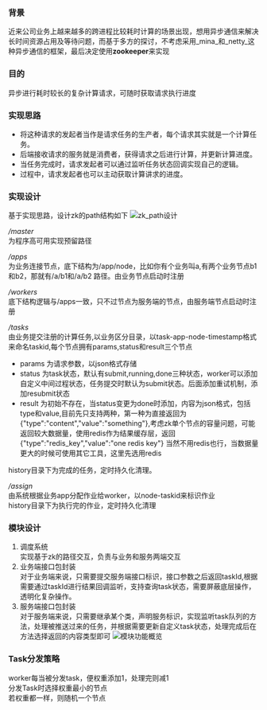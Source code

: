 ### 背景
近来公司业务上越来越多的跨进程比较耗时计算的场景出现，想用异步通信来解决长时间资源占用及等待问题，而基于多方的探讨，不考虑采用_mina_和_netty_这种异步通信的框架，最后决定使用**zookeeper**来实现

### 目的
异步进行耗时较长的复杂计算请求，可随时获取请求执行进度

### 实现思路
* 将这种请求的发起者当作是请求任务的生产者，每个请求其实就是一个计算任务。
* 后端接收请求的服务就是消费者，获得请求之后进行计算，并更新计算进度。
* 当任务完成时，请求发起者可以通过监听任务状态回调实现自己的逻辑。
* 过程中，请求发起者也可以主动获取计算讲求的进度。

### 实现设计
基于实现思路，设计zk的path结构如下
![zk_path设计](http://gitlab.51dinghuo.cc/data/task-pipeline/blob/develop/readmeimg/zk_path设计.png)

*/master*  
为程序高可用实现预留路径  

*/apps*  
为业务连接节点，底下结构为/app/node，比如你有个业务叫a,有两个业务节点b1和b2，那就有/a/b1和/a/b2 路径。由业务节点启动时注册  

*/workers*  
底下结构逻辑与/apps一致，只不过节点为服务端的节点，由服务端节点启动时注册  

*/tasks*  
由业务提交注册的计算任务,以业务区分目录，以task-app-node-timestamp格式来命名taskid,每个节点拥有params,status和result三个节点  
* params 为请求参数，以json格式存储
* status 为task状态，默认有submit,running,done三种状态，worker可以添加自定义中间过程状态，任务提交时默认为submit状态。后面添加重试机制，添加resubmit状态
* result 为初始不存在，当status变更为done时添加，内容为json格式，包括type和value,目前先只支持两种，第一种为直接返回为{"type":"content","value":"something"},考虑zk单个节点的容量问题，可能返回较大数据量，使用redis作为结果缓存层，返回{"type":"redis_key","value":"one redis key"} 当然不用redis也行，当数据量更大的时候可使用其它工具，这里先选用redis

history目录下为完成的任务，定时持久化清理。 

*/assign*  
由系统根据业务app分配作业给worker，以node-taskid来标识作业  
history目录下为执行完的作业，定时持久化清理

### 模块设计
1. 调度系统  
	实现基于zk的路径交互，负责与业务和服务两端交互
2. 业务端接口包封装  
	对于业务端来说，只需要提交服务端接口标识，接口参数之后返回taskId,根据需要通过taskId进行结果回调监听，支持查询task状态，需要屏蔽底层操作，透明化复杂操作。  
3. 服务端接口包封装  
	对于服务端来说，只需要继承某个类，声明服务标识，实现监听task队列的方法，处理被推送过来的任务，并根据需要更新自定义task状态，处理完成后在方法选择返回的内容类型即可
![模块功能概览](http://gitlab.51dinghuo.cc/data/task-pipeline/blob/develop/readmeimg/模块功能概览.png)
    
### Task分发策略
worker每当被分发task，便权重添加1，处理完则减1  
分发Task时选择权重最小的节点  
若权重都一样，则随机一个节点
